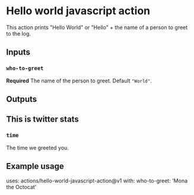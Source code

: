 # Hello world javascript action

This action prints "Hello World" or "Hello" + the name of a person to greet to the log.

## Inputs

### `who-to-greet`

**Required** The name of the person to greet. Default `"World"`.

## Outputs
<!--TWITTER_STATS_START-->
## This is twitter stats
<!--TWITTER_STATS_END-->

### `time`

The time we greeted you.

## Example usage

uses: actions/hello-world-javascript-action@v1
with:
who-to-greet: 'Mona the Octocat'

